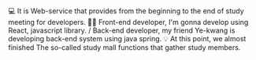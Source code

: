 💻 It is Web-service that provides from the beginning to the end of study meeting for developers. 
👨‍💻 Front-end developer, I'm gonna develop using React, javascript library. / Back-end developer, my friend Ye-kwang is developing back-end system using java spring. 
💡 At this point, we almost finished The so-called study mall functions that gather study members.

